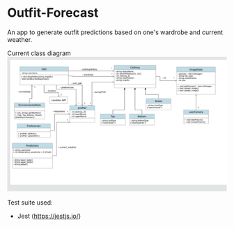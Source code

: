 # Outfit-Forecast

An app to generate outfit predictions based on one's wardrobe and current weather.

Current class diagram
![Class Diagram](Class_Diagram.png)

Test suite used:

- Jest (https://jestjs.io/)
